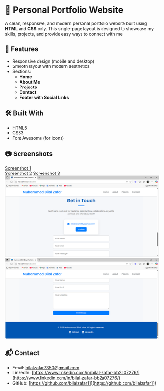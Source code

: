 # 💼 Personal Portfolio Website

A clean, responsive, and modern personal portfolio website built using **HTML** and **CSS** only. This single-page layout is designed to showcase my skills, projects, and provide easy ways to connect with me.

## 🚀 Features

- Responsive design (mobile and desktop)
- Smooth layout with modern aesthetics
- Sections:
  - **Home**
  - **About Me**
  - **Projects**
  - **Contact**
  - **Footer with Social Links**

## 🛠️ Built With

- HTML5
- CSS3
- Font Awesome (for icons)

## 📷 Screenshots

[Screenshot 1](./img1.png)  
[Screenshot 2](./img2.png)
[Screenshot 3](./img3.png)  
![Screenshot 4](./img4.png)
![Screenshot 5](./img5.png)


## 📬 Contact

- Email: bilalzafar7350@gmail.com  
- LinkedIn: [https://www.linkedin.com/in/bilal-zafar-bb2a07276/](https://www.linkedin.com/in/bilal-zafar-bb2a07276/)  
- GitHub: [https://github.com/bilalzafar11](https://github.com/bilalzafar11)
